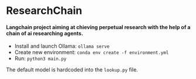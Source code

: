 # ResearchChain
#### Langchain project aiming at chieving perpetual research with the help of a chain of ai researching agents.

* Install and launch Ollama: `ollama serve`
* Create new environment: `conda env create -f environment.yml`
* Run: `python3 main.py`

The default model is hardcoded into the `lookup.py` file.